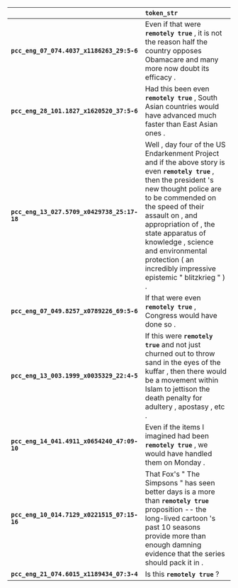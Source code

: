 |                                             | `token_str`                                                                                                                                                                                                                                                                                                                                                  |
|:--------------------------------------------|:-------------------------------------------------------------------------------------------------------------------------------------------------------------------------------------------------------------------------------------------------------------------------------------------------------------------------------------------------------------|
| **`pcc_eng_07_074.4037_x1186263_29:5-6`**   | Even if that were __``remotely true``__ , it is not the reason half the country opposes Obamacare and many more now doubt its efficacy .                                                                                                                                                                                                                     |
| **`pcc_eng_28_101.1827_x1620520_37:5-6`**   | Had this been even __``remotely true``__ , South Asian countries would have advanced much faster than East Asian ones .                                                                                                                                                                                                                                      |
| **`pcc_eng_13_027.5709_x0429738_25:17-18`** | Well , day four of the US Endarkenment Project and if the above story is even __``remotely true``__ , then the president 's new thought police are to be commended on the speed of their assault on , and appropriation of , the state apparatus of knowledge , science and environmental protection ( an incredibly impressive epistemic " blitzkrieg " ) . |
| **`pcc_eng_07_049.8257_x0789226_69:5-6`**   | If that were even __``remotely true``__ , Congress would have done so .                                                                                                                                                                                                                                                                                      |
| **`pcc_eng_13_003.1999_x0035329_22:4-5`**   | If this were __``remotely true``__ and not just churned out to throw sand in the eyes of the kuffar , then there would be a movement within Islam to jettison the death penalty for adultery , apostasy , etc .                                                                                                                                              |
| **`pcc_eng_14_041.4911_x0654240_47:09-10`** | Even if the items I imagined had been __``remotely true``__ , we would have handled them on Monday .                                                                                                                                                                                                                                                         |
| **`pcc_eng_10_014.7129_x0221515_07:15-16`** | That Fox's " The Simpsons " has seen better days is a more than __``remotely true``__ proposition -- the long-lived cartoon 's past 10 seasons provide more than enough damning evidence that the series should pack it in .                                                                                                                                 |
| **`pcc_eng_21_074.6015_x1189434_07:3-4`**   | Is this __``remotely true``__ ?                                                                                                                                                                                                                                                                                                                              |